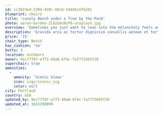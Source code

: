 ```yaml
---
id: cc3823ed-130d-420c-b0cb-54d1ba1fb101
blueprint: chairs
title: 'Lonely Bench under a Tree by the Pond'
photo: aaron-burden-Zl8zGdnNcP8-unsplash.jpg
overview: 'Sometimes you just want to lean into the melancholy feels and watch the sun set behind a foggy pond under an autumn tree. This is where you can do that.'
description: 'Gravida arcu ac tortor dignissim convallis aenean et tortor. Tempus iaculis urna id volutpat lacus laoreet non. Sapien eget mi proin sed libero. Luctus accumsan tortor posuere ac ut. Vulputate eu scelerisque felis imperdiet proin fermentum leo vel.'
price: '15'
chair_type: Bench
has_cushion: 'no'
butts: 3
location: outdoors
owner: 9ec77f07-a7f3-49a8-bf4c-fa77f2665f20
superchair: true
amenities:
  -
    amenity: 'Scenic Views'
    icon: svgs/scenic.svg
    color: null
city: Portland
country: USA
updated_by: 9ec77f07-a7f3-49a8-bf4c-fa77f2665f20
updated_at: 1631298999
---
```

